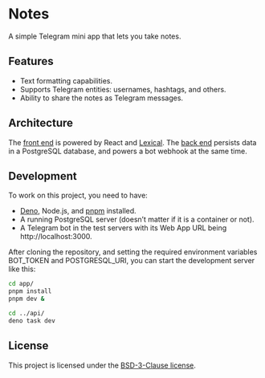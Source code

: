 # Notes

A simple Telegram mini app that lets you take notes.

## Features

- Text formatting capabilities.
- Supports Telegram entities: usernames, hashtags, and others.
- Ability to share the notes as Telegram messages.

## Architecture

The [front end](./app) is powered by React and [Lexical](https://lexical.dev).
The [back end](./api) persists data in a PostgreSQL database, and powers a bot
webhook at the same time.

## Development

To work on this project, you need to have:

- [Deno](https://deno.com), Node.js, and [pnpm](https://pnpm.io) installed.
- A running PostgreSQL server (doesn’t matter if it is a container or not).
- A Telegram bot in the test servers with its Web App URL being
  http://localhost:3000.

After cloning the repository, and setting the required environment variables BOT_TOKEN
and POSTGRESQL_URI, you can start the development server like this:

```bash
cd app/
pnpm install
pnpm dev &

cd ../api/
deno task dev
```

## License

This project is licensed under the [BSD-3-Clause license](./LICENSE).
